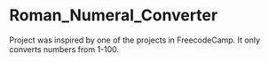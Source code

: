 # Roman_Numeral_Converter
Project was inspired by one of the projects in FreecodeCamp. It only converts numbers from 1-100.
